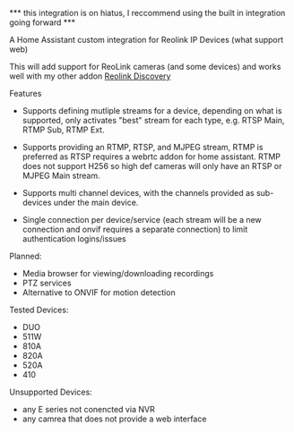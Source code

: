 *** this integration is on hiatus, I reccommend using the built in integration going forward ***

A Home Assistant custom integration for Reolink IP Devices (what support web)

This will add support for ReoLink cameras (and some devices) and works well with my other addon [Reolink Discovery](https://github.com/xannor/ha_reolink_discovery)

Features

- Supports defining mutliple streams for a device, depending on what is supported, only activates "best" stream for each type, e.g. RTSP Main, RTMP Sub, RTMP Ext.

- Supports providing an RTMP, RTSP, and MJPEG stream, RTMP is preferred as RTSP requires a webrtc addon for home assistant. RTMP does not support H256 so high def cameras will only have an RTSP or MJPEG Main stream.

- Supports multi channel devices, with the channels provided as sub-devices under the main device.

- Single connection per device/service (each stream will be a new connection and onvif requires a separate connection) to limit authentication logins/issues

Planned:

- Media browser for viewing/downloading recordings
- PTZ services
- Alternative to ONVIF for motion detection

Tested Devices:

- DUO
- 511W
- 810A
- 820A
- 520A
- 410

Unsupported Devices:

- any E series not conencted via NVR
- any camrea that does not provide a web interface
